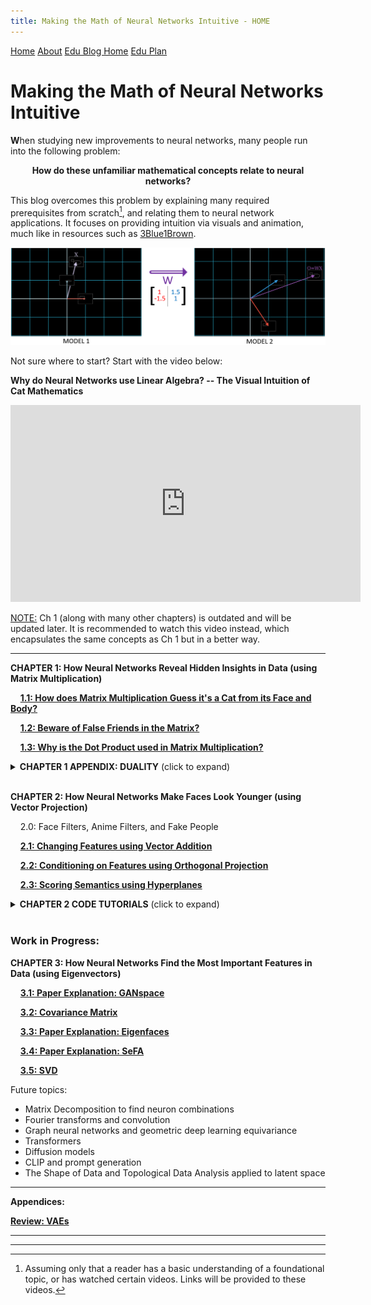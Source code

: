 ```yaml
---
title: Making the Math of Neural Networks Intuitive - HOME
---
```


<head>
    <link rel="stylesheet" href="index.css">
</head>

<div class="topnav">
  <a href="index.html">Home</a>
  <a href="about.html">About</a>
  <a class="active" href="eduBlogHome.html">Edu Blog Home</a>
  <a href="eduPlan.html">Edu Plan</a>
</div>

<p align="center"><h1><b>Making the Math of Neural Networks Intuitive</b></h1></p>

<span><b>W</b></span>hen studying new improvements to neural networks, many people run into the following problem:

<p align="center">
<b>How do these unfamiliar mathematical concepts relate to neural networks?</b></p>

This blog overcomes this problem by explaining many required prerequisites from scratch[^1], and relating them to neural network applications. It focuses on providing intuition via visuals and animation, much like in resources such as <a href="https://www.3blue1brown.com/lessons/">3Blue1Brown</a>.

[^1]: Assuming only that a reader has a basic understanding of a foundational topic, or has watched certain videos. Links will be provided to these videos.

![2mod_vecs](/ch1/2mod_out.PNG)

<!---
It also gets to the point: it only says what issues this concept solves for this neural network paper, nothing more. It would not delve in related mathematical concepts if they were not useful for understanding the application we're currently discussing. 

But this blog takes an even further step: by generalizing this solution to solve similar problems.

fig Eg) [give an example of issue- reasoning- soln - generalization, that concisely explains all after prereqs]
--->

Not sure where to start? Start with the video below:

<b>Why do Neural Networks use Linear Algebra? -- The Visual Intuition of Cat Mathematics</b>

<iframe width="560" height="315" src="https://www.youtube.com/embed/DHjwbleAgPQ" title="YouTube video player" frameborder="0" allow="accelerometer; autoplay; clipboard-write; encrypted-media; gyroscope; picture-in-picture; web-share" allowfullscreen></iframe>

<u>NOTE:</u> Ch 1 (along with many other chapters) is outdated and will be updated later. It is recommended to watch this video instead, which encapsulates the same concepts as Ch 1 but in a better way.

<!---
Not sure where to start?

**[Start Here](ch1.1.md)**
--->

---
**CHAPTER 1: How Neural Networks Reveal Hidden Insights in Data (using Matrix Multiplication)**

&nbsp;&nbsp;&nbsp;&nbsp;**[1.1: How does Matrix Multiplication Guess it's a Cat from its Face and Body?](ch1.1.md)**

&nbsp;&nbsp;&nbsp;&nbsp;**[1.2: Beware of False Friends in the Matrix?](ch1.2.md)**

&nbsp;&nbsp;&nbsp;&nbsp;**[1.3: Why is the Dot Product used in Matrix Multiplication?](ch1.3.md)**

<details>
<summary><b>CHAPTER 1 APPENDIX: DUALITY</b> (click to expand) </summary>
<br>
&nbsp;&nbsp;&nbsp;&nbsp;A1.1: WHY use Basis vectors? The Relativity of Data
<br><br>
&nbsp;&nbsp;&nbsp;&nbsp;A1.2: The Duality of Neurons: As Objects, As Relations
<br><br>
&nbsp;&nbsp;&nbsp;&nbsp;A1.3: The Analogy of the Matrix
<br><br>
</details>
<br>


**CHAPTER 2: How Neural Networks Make Faces Look Younger (using Vector Projection)**

&nbsp;&nbsp;&nbsp;&nbsp;2.0: Face Filters, Anime Filters, and Fake People

&nbsp;&nbsp;&nbsp;&nbsp;**[2.1: Changing Features using Vector Addition](ch2.1.md)**

&nbsp;&nbsp;&nbsp;&nbsp;**[2.2: Conditioning on Features using Orthogonal Projection](ch2.2.md)**

&nbsp;&nbsp;&nbsp;&nbsp;**[2.3: Scoring Semantics using Hyperplanes]()**

<details>
<summary><b>CHAPTER 2 CODE TUTORIALS</b> (click to expand) </summary>
<br>
&nbsp;&nbsp;&nbsp;&nbsp;<a class="active" href="https://colab.research.google.com/drive/1KNs_QgosAn3GmkUpaQAyRDo1pEjputNJ?usp=share_link">CODE 2.1: InterFaceGAN </a>
<br><br>
</details>
<br>

### Work in Progress:

**CHAPTER 3: How Neural Networks Find the Most Important Features in Data (using Eigenvectors)**

&nbsp;&nbsp;&nbsp;&nbsp;**[3.1: Paper Explanation: GANspace]()**

&nbsp;&nbsp;&nbsp;&nbsp;**[3.2: Covariance Matrix]()**

&nbsp;&nbsp;&nbsp;&nbsp;**[3.3: Paper Explanation: Eigenfaces]()**

&nbsp;&nbsp;&nbsp;&nbsp;**[3.4: Paper Explanation: SeFA]()**

&nbsp;&nbsp;&nbsp;&nbsp;**[3.5: SVD]()**


Future topics: 
<ul>
  <li>Matrix Decomposition to find neuron combinations</li>
  <li>Fourier transforms and convolution</li>
  <li>Graph neural networks and geometric deep learning equivariance</li>
  <li>Transformers</li>
  <li>Diffusion models</li>
  <li>CLIP and prompt generation</li>
  <li>The Shape of Data and Topological Data Analysis applied to latent space</li>
</ul>

---

**Appendices:**

**[Review: VAEs ](generative_models_review.md)**

---
---